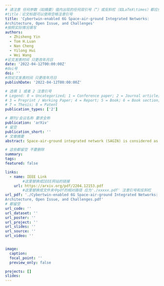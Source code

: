 ```yaml
---
# 请注意 任何参数（如摘要）值内出现的任何双引号（“）或反斜杠（如LaTeX\times）都应使用反斜杠（\）进行转义。例如，符号“和LaTeX text\times分别变为\”和\\times。有关详细信息，请参阅YAML或TOML文档。
#title：论文标题可以使用空格注意引号
title: 'Cybertwin-enabled 6G Space-air-ground Integrated Networks:
Architecture, Open Issue, and Challenges'
#按照实际情况填写
authors:
  - Zhisheng Yin
  - Tom H.Luan
  - Nan Cheng
  - Yilong Hui
  - Wei Wang
#论文发表时间 只更改年月日
date: '2022-04-12T00:00:00Z'
#doi号
doi: ''
#同论文发表时间 只更改年月日
publishDate: '2022-04-12T00:00:00Z'

# 选填 1 或者 2 注意引号
# Legend: 0 = Uncategorized; 1 = Conference paper; 2 = Journal article;
# 3 = Preprint / Working Paper; 4 = Report; 5 = Book; 6 = Book section;
# 7 = Thesis; 8 = Patent
publication_types: ['2']

# 期刊/会议名称 要求全称
publication: 'arXiv'
# 留空
publication_short: ''
# 文章摘要
abstract: Space-air-ground integrated network (SAGIN) is considered as a core requirement in emerging 6G networks, which integrates the terrestrial and non-terrestrial networks to reach the full network coverage and ubiquitous services. To envision the ubiquitous intelligence and the deep integration in 6G SAGIN, a paradigm of cybertwin-enabled 6G SAGIN is presented in this paper. Specifically, a cybertwin-enabled SAGIN architecture is first presented, where a novel five-dimension digital twin (DT) model is presented. Particularly, three categories of critical technologies are presented based on the cybertwin of SAGIN, i.e., cybertwinbased multi-source heterogeneous network integration, cybertwin-based integrated cloud-edge-end, and cybertwin-based integrated sensing-communication-computing. Besides, two open issues in the cybertwin-enabled SAGIN are studied, i.e., the networking decision and optimization and the cybertwin-enabled cross-layer privacy and security, where the challenges are discussed and the potential solutions are directed. In addition, a case study with federal learning is developed and open research issues are discussed.

# 这些都留空 不要删除
summary:  
tags:
featured: false

links:
  - name: IEEE Link
        #这里替换成IEEE网站的链接
    url: https://arxiv.org/pdf/2204.12153.pdf
        #这里替换成文件夹中pdf的相对路径 应为'./xxxxx.pdf' 注意引号和反斜杠
url_pdf: './Cybertwin-enabled 6G Space-air-ground Integrated Networks:
Architecture, Open Issue, and Challenges.pdf'
# 都留空
url_code: ''
url_dataset: ''
url_poster: ''
url_project: ''
url_slides: ''
url_source: ''
url_video: ''


image:
  caption: 
  focal_point: ''
  preview_only: false

projects: []
slides:
---
```

